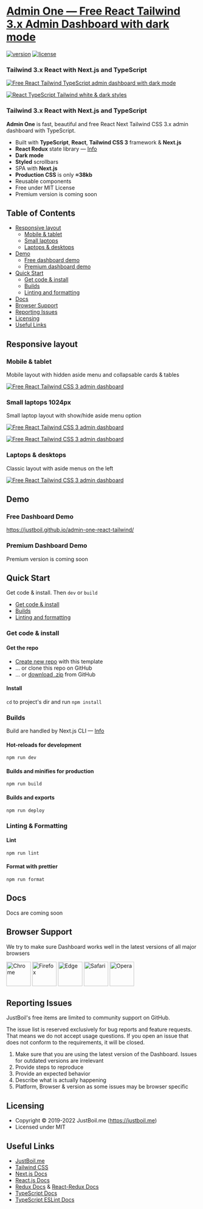 # [Admin One &mdash; Free React Tailwind 3.x Admin Dashboard with dark mode](https://justboil.me/tailwind-admin-templates/free-react-dashboard/)

[![version](https://img.shields.io/github/v/release/justboil/admin-one-react-tailwind)](https://justboil.me/tailwind-admin-templates/free-react-dashboard/)  [![license](https://img.shields.io/badge/license-MIT-blue.svg)](https://justboil.me/tailwind-admin-templates/free-react-dashboard/)

### Tailwind 3.x React with Next.js and TypeScript

[![Free React Tailwind TypeScript admin dashboard with dark mode](https://static.justboil.me/templates/one/repo-tailwind-react.png)](https://justboil.github.io/admin-one-react-tailwind/)

[![React TypeScript Tailwind white & dark styles](https://static.justboil.me/templates/one/repo-styles.png)](https://justboil.github.io/admin-one-react-tailwind/)

### Tailwind 3.x React with Next.js and TypeScript

**Admin One** is fast, beautiful and free React Next Tailwind CSS 3.x admin dashboard with TypeScript. 

* Built with **TypeScript**, **React**, **Tailwind CSS 3** framework & **Next.js**
* **React Redux** state library &mdash; [Info](https://react-redux.js.org/)
* **Dark mode**
* **Styled** scrollbars
* SPA with **Next.js**
* **Production CSS** is only **&thickapprox;38kb**
* Reusable components
* Free under MIT License
* Premium version is coming soon

## Table of Contents

* [Responsive layout](#responsive-layout)
  * [Mobile & tablet](#mobile--tablet)
  * [Small laptops](#small-laptops-1024px)
  * [Laptops & desktops](#laptops--desktops)
* [Demo](#demo)
  * [Free dashboard demo](#free-dashboard-demo)
  * [Premium dashboard demo](#premium-dashboard-demo)
* [Quick Start](#quick-start)
  * [Get code & install](#get-code--install)
  * [Builds](#builds)
  * [Linting and formatting](#linting-and-formatting)
* [Docs](#docs)
* [Browser Support](#browser-support)
* [Reporting Issues](#reporting-issues)
* [Licensing](#licensing)
* [Useful Links](#useful-links)

## Responsive layout

### Mobile & tablet

Mobile layout with hidden aside menu and collapsable cards & tables

[![Free React Tailwind CSS 3 admin dashboard](https://static.justboil.me/templates/one/one-tailwind-vue-mobile.png)](https://justboil.github.io/admin-one-react-tailwind/)

### Small laptops 1024px

Small laptop layout with show/hide aside menu option

[![Free React Tailwind CSS 3 admin dashboard](https://static.justboil.me/templates/one/one-tailwind-vue-1024.png)](https://justboil.github.io/admin-one-react-tailwind/)

[![Free React Tailwind CSS 3 admin dashboard](https://static.justboil.me/templates/one/one-tailwind-vue-1024-menu-open.png)](https://justboil.github.io/admin-one-react-tailwind/)

### Laptops & desktops

Classic layout with aside menus on the left

[![Free React Tailwind CSS 3 admin dashboard](https://static.justboil.me/templates/one/one-tailwind-vue-widescreen.png)](https://justboil.github.io/admin-one-react-tailwind/)

## Demo

### Free Dashboard Demo

https://justboil.github.io/admin-one-react-tailwind/

### Premium Dashboard Demo

Premium version is coming soon

## Quick Start

Get code & install. Then `dev` or `build`

* [Get code & install](#get-code--install)
* [Builds](#builds)
* [Linting and formatting](#linting-and-formatting)

### Get code & install

#### Get the repo

* [Create new repo](https://github.com/justboil/admin-one-react-tailwind/generate) with this template
* &hellip; or clone this repo on GitHub
* &hellip; or [download .zip](https://github.com/justboil/admin-one-react-tailwind/archive/master.zip) from GitHub

#### Install

`cd` to project's dir and run `npm install`

### Builds

Build are handled by Next.js CLI &mdash; [Info](https://nextjs.org/docs/api-reference/cli)

#### Hot-reloads for development

```
npm run dev
```

#### Builds and minifies for production

```
npm run build
```

#### Builds and exports

```
npm run deploy
```

### Linting & Formatting

#### Lint

```
npm run lint
```

#### Format with prettier

```
npm run format
```

## Docs

Docs are coming soon

## Browser Support

We try to make sure Dashboard works well in the latest versions of all major browsers

<img src="https://justboil.me/images/browsers-svg/chrome.svg" width="64" height="64" alt="Chrome"> <img src="https://justboil.me/images/browsers-svg/firefox.svg" width="64" height="64" alt="Firefox"> <img src="https://justboil.me/images/browsers-svg/edge.svg" width="64" height="64" alt="Edge"> <img src="https://justboil.me/images/browsers-svg/safari.svg" width="64" height="64" alt="Safari"> <img src="https://justboil.me/images/browsers-svg/opera.svg" width="64" height="64" alt="Opera">

## Reporting Issues

JustBoil's free items are limited to community support on GitHub.

The issue list is reserved exclusively for bug reports and feature requests. That means we do not accept usage questions. If you open an issue that does not conform to the requirements, it will be closed.

1. Make sure that you are using the latest version of the Dashboard. Issues for outdated versions are irrelevant
2. Provide steps to reproduce
3. Provide an expected behavior
4. Describe what is actually happening
5. Platform, Browser & version as some issues may be browser specific

## Licensing

- Copyright &copy; 2019-2022 JustBoil.me (https://justboil.me)
- Licensed under MIT

## Useful Links

- [JustBoil.me](https://justboil.me/)
- [Tailwind CSS](https://tailwindcss.com/)
- [Next.js Docs](https://nextjs.org/docs/getting-started)
- [React.js Docs](https://reactjs.org/docs/getting-started.html)
- [Redux Docs](https://redux.js.org/introduction/getting-started) & [React-Redux Docs](https://react-redux.js.org/introduction/getting-started)
- [TypeScript Docs](https://www.typescriptlang.org/docs/)
- [TypeScript ESLint Docs](https://typescript-eslint.io/docs/)
